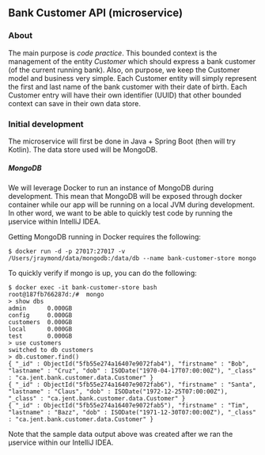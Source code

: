 ## Bank Customer API (microservice)

### About
The main purpose is _code practice_.  This bounded context is the management of the entity
_Customer_ which should express a bank customer (of the current running bank).  Also, on purpose, 
we keep the Customer model and business very simple.  Each Customer entity will simply represent 
the first and last name of the bank customer with their date of birth.  Each Customer entry will
have their own identifier (UUID) that other bounded context can save in their own data store.

### Initial development

The microservice will first be done in Java + Spring Boot (then will try Kotlin).  The 
data store used will be MongoDB.

##### MongoDB
We will leverage Docker to run an instance of MongoDB during development.  This mean that MongoDB 
will be exposed through docker container while our app will be running on a local JVM during 
development.  In other word, we want to be able to quickly test code by running the µservice
within IntelliJ IDEA.  

Getting MongoDB running in Docker requires the following:

    $ docker run -d -p 27017:27017 -v /Users/jraymond/data/mongodb:/data/db --name bank-customer-store mongo
    
To quickly verify if mongo is up, you can do the following:

    $ docker exec -it bank-customer-store bash
    root@187fb766287d:/#  mongo 
    > show dbs
    admin      0.000GB
    config     0.000GB
    customers  0.000GB
    local      0.000GB
    test       0.000GB
    > use customers
    switched to db customers
    > db.customer.find()
    { "_id" : ObjectId("5fb55e274a16407e9072fab4"), "firstname" : "Bob", "lastname" : "Cruz", "dob" : ISODate("1970-04-17T07:00:00Z"), "_class" : "ca.jent.bank.customer.data.Customer" }
    { "_id" : ObjectId("5fb55e274a16407e9072fab6"), "firstname" : "Santa", "lastname" : "Claus", "dob" : ISODate("1972-12-25T07:00:00Z"), "_class" : "ca.jent.bank.customer.data.Customer" }
    { "_id" : ObjectId("5fb55e274a16407e9072fab5"), "firstname" : "Tim", "lastname" : "Bazz", "dob" : ISODate("1971-12-30T07:00:00Z"), "_class" : "ca.jent.bank.customer.data.Customer" }

Note that the sample data output above was created after we ran the µservice within our IntelliJ IDEA.